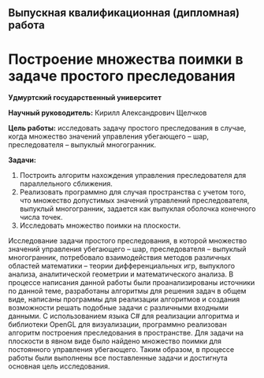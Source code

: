 ## Выпускная квалификационная (дипломная) работа

# Построение множества поимки в задаче простого преследования

<b>Удмуртский государственный университет  </b>

<b>Научный руководитель:</b> Кирилл Александрович Щелчков  

<b>Цель работы:</b> исследовать задачу простого преследования в случае, когда множество
значений управления убегающего – шар, преследователя – выпуклый многогранник.  

<b>Задачи:</b>
1. Построить алгоритм нахождения управления преследователя для параллельного сближения.
2. Реализовать программно для случая пространства с учетом того, что множество допустимых значений управлений преследователя, выпуклый многогранник, задается как
выпуклая оболочка конечного числа точек.
3. Исследовать множество поимки на плоскости.  
  

  Исследование задачи простого преследования, в которой множество значений управления
убегающего – шар, преследователя – выпуклый многогранник, потребовало взаимодействия методов различных областей математики – теории дифференциальных игр, выпуклого анализа, аналитической геометрии и математического анализа.
В процессе написания данной работы были проанализированы источники по данной теме, разработаны алгоритмы для решения задач в общем виде, написаны программы для
реализации алгоритмов и создания возможности решать подобные задачи с различными
входными данными.
С использованием языка C# для реализации алгоритма и библиотеки OpenGL для визуализации, программно реализован алгоритм построения преследования в пространстве.
Для задачи на плоскости в явном виде было найдено множество поимки для постоянного
управления убегающего.
Таким образом, в процессе работы были выполнены все поставленные задачи и достигнута
основная цель исследования.



